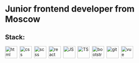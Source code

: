 # Junior frontend developer from Moscow
## Stack:
<img src="https://w7.pngwing.com/pngs/201/90/png-transparent-logo-html-html5.png" title="html" width="40" height="40"/>&nbsp;
<img src="https://w7.pngwing.com/pngs/696/424/png-transparent-logo-css-css3.png" title="css" width="40" height="40"/>&nbsp;
<img src="https://sass-scss.ru/assets/img/styleguide/seal-color-aef0354c.png" title="scss" width="40" height="40"/>&nbsp;
<img src="https://cdn.worldvectorlogo.com/logos/react-1.svg" title="react" width="40" height="40"/>&nbsp;
<img src="https://upload.wikimedia.org/wikipedia/commons/thumb/6/6a/JavaScript-logo.png/800px-JavaScript-logo.png" title="JS" width="40" height="40"/>&nbsp;
<img src="https://upload.wikimedia.org/wikipedia/commons/thumb/4/4c/Typescript_logo_2020.svg/2048px-Typescript_logo_2020.svg.png" title="TS" width="40" height="40"/>&nbsp;
<img src="https://upload.wikimedia.org/wikipedia/commons/b/b2/Bootstrap_logo.svg" title="bootstrap" width="40" height="40"/>&nbsp;
<img src="https://git-scm.com/images/logos/downloads/Git-Icon-1788C.png" title="git" width="40" height="40"/>&nbsp;
<img src="https://encrypted-tbn0.gstatic.com/images?q=tbn:ANd9GcRXWpKssafdf9WKmMrMR2kWeMqmfHH5ljRQ5ICqgATmbg&s" title="vue" width="40" height="40"/>&nbsp;
<!--
**paulineryabuhina/paulineryabuhina** is a ✨ _special_ ✨ repository because its `README.md` (this file) appears on your GitHub profile.

Here are some ideas to get you started:

- 🔭 I’m currently working on ...
- 🌱 I’m currently learning ...
- 👯 I’m looking to collaborate on ...
- 🤔 I’m looking for help with ...
- 💬 Ask me about ...
- 📫 How to reach me: ...
- 😄 Pronouns: ...
- ⚡ Fun fact: ...
-->
